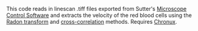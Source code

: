 This code reads in linescan .tiff files exported from Sutter's [Microscope Control Software](https://www.sutter.com/MICROSCOPES/mcs.html) and extracts the velocity of the red blood cells using the [Radon transform](https://www.ncbi.nlm.nih.gov/pubmed/19459038) and [cross-correlation](https://www.ncbi.nlm.nih.gov/pubmed/22761686) methods.  Requires [Chronux](http://chronux.org/). 

